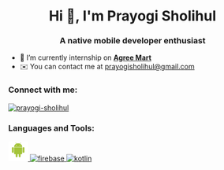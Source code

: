 <h1 align="center">Hi 👋, I'm Prayogi Sholihul</h1>
<h3 align="center">A native mobile developer enthusiast</h3>

- 🔭 I’m currently internship on [**Agree Mart**](https://agreeculture.id/)
- ✉️  You can contact me at [prayogisholihul@gmail.com](mailto:prayogisholihul@gmail.com)

<h3 align="left">Connect with me:</h3>
<p align="left">
<a href="https://linkedin.com/in/prayogi-sholihul" target="blank"><img align="center" src="https://raw.githubusercontent.com/rahuldkjain/github-profile-readme-generator/master/src/images/icons/Social/linked-in-alt.svg" alt="prayogi-sholihul" height="30" width="40" /></a>
</p>

<h3 align="left">Languages and Tools:</h3>
<p align="left"> <a href="https://developer.android.com" target="_blank" rel="noreferrer"> <img src="https://raw.githubusercontent.com/devicons/devicon/master/icons/android/android-original-wordmark.svg" alt="android" width="40" height="40"/> </a> <a href="https://firebase.google.com/" target="_blank" rel="noreferrer"> <img src="https://www.vectorlogo.zone/logos/firebase/firebase-icon.svg" alt="firebase" width="40" height="40"/> </a> <a href="https://kotlinlang.org" target="_blank" rel="noreferrer"> <img src="https://www.vectorlogo.zone/logos/kotlinlang/kotlinlang-icon.svg" alt="kotlin" width="40" height="40"/> </a> </p>
